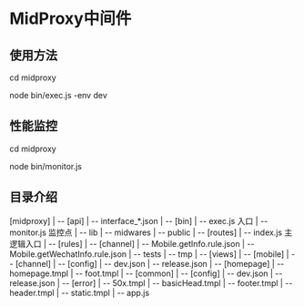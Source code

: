 # MidProxy中间件

## 使用方法

cd midproxy

node bin/exec.js -env dev

## 性能监控

cd midproxy

node bin/monitor.js

## 目录介绍

[midproxy]
  | -- [api]
         | -- interface_*.json
  | -- [bin]
         | -- exec.js 入口
         | -- monitor.js 监控点
  | -- lib
  | -- midwares
  | -- public
  | -- [routes]
         | -- index.js 主逻辑入口
  | -- [rules]
         | -- [channel]
                | -- Mobile.getInfo.rule.json
                | -- Mobile.getWechatInfo.rule.json
  | -- tests
  | -- tmp
  | -- [views]
         | -- [mobile]
                | -- [channel]
                        | -- [config]
                                | -- dev.json
                                | -- release.json
                        | -- [homepage]
                                | -- homepage.tmpl
                        | -- foot.tmpl
                | -- [common]
                        | -- [config]
                                | -- dev.json
                                | -- release.json
                        | -- [error]
                                | -- 50x.tmpl
                        | -- basicHead.tmpl
                        | -- footer.tmpl
                        | -- header.tmpl
                        | -- static.tmpl
  | -- app.js
